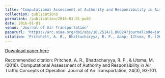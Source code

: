 ```yaml
---
title: "Computational Assessment of Authority and Responsibility in Air Traffic Concepts of Operation"
collection: publications
permalink: /publication/2016-01-01-pub3
date: 2016-01-01
venue: 'Journal of Air Transportation'
paperurl: 'https://arc.aiaa.org/doi/abs/10.2514/1.D0024?journalCode=jat'
citation: 'Pritchett, A. R., Bhattacharyya, R. P., &amp; IJtsma, M. (2016). Computational Assessment of Authority and Responsibility in Air Traffic Concepts of Operation. Journal of Air Transportation, 24(3), 93-101.'
---
```


<a href='https://arc.aiaa.org/doi/abs/10.2514/1.D0024?journalCode=jat'>Download paper here</a>

Recommended citation: Pritchett, A. R., Bhattacharyya, R. P., & IJtsma, M. (2016). Computational Assessment of Authority and Responsibility in Air Traffic Concepts of Operation. Journal of Air Transportation, 24(3), 93-101.